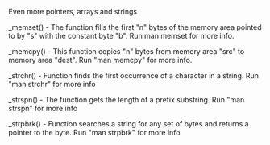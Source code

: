 Even more pointers, arrays and strings


_memset() - The function fills the first "n" bytes of the memory area pointed to by "s" with the constant byte "b". Run man memset for more info.


_memcpy() - This function copies "n" bytes from memory area "src" to memory area "dest". Run "man memcpy" for more info.


_strchr() - Function finds the first occurrence of a character in a string. Run "man strchr" for more info


_strspn() - The function gets the length of a prefix substring. Run "man strspn" for more info


_strpbrk() - Function searches a string for any set of bytes and returns a pointer to the byte. Run "man strpbrk" for more info


